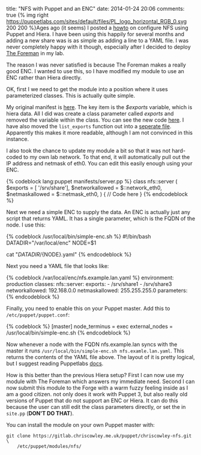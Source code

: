title: "NFS with Puppet and an ENC"
date: 2014-01-24 20:06
comments: true
{% img right https://puppetlabs.com/sites/default/files/PL_logo_horizontal_RGB_0.svg 200 200 %}Ages ago (it seems) I posted a [howto](https://www.chriscowley.me.uk/blog/2013/04/11/using-hiera-with-puppet/) on configure NFS using Puppet and Hiera. I have been using this happily for several months and adding a new share was is as simple as adding a line to a YAML file. I was never completely happy with it though, especially after I decided to deploy [The Foreman](https://www.theforeman.org) in my lab.
<!-- more -->

The reason I was never satisfied is because The Foreman makes a really good ENC. I wanted to use this, so I have modified my module to use an ENC rather than Hiera directly.

OK, first I we need to get the module into a position where it uses parameterized classes. This is actually quite simple. 

My original manifest is [here](https://gitlab.chriscowley.me.uk/puppet/chriscowley-nfs/blob/b5d5fe6eba75379fad37255ceddb55208cbe7208/manifests/server.pp). The key item is the *$exports* variable, which is hiera data. All I did was create a class parameter called *exports* and removed the variable within the class. You can see the new code [here](https://gitlab.chriscowley.me.uk/puppet/chriscowley-nfs/blob/ab9627cf920f3a87986aa7379168572ca3a55f7e/manifests/server.pp). I have also moved the `list_exports` function out into a [seperate file](https://gitlab.chriscowley.me.uk/puppet/chriscowley-nfs/blob/ab9627cf920f3a87986aa7379168572ca3a55f7e/manifests/list_exports.pp). Apparently this makes it more readable, although I am not convinced in this instance.

I also took the chance to update my module a bit so that it was not hard-coded to my own lab network. To that end, it will automatically pull out the IP address and netmask of eth0. You can edit this easily enough using your ENC.

{% codeblock lang:puppet manifests/server.pp  %}
  class nfs::server (
    $exports = [ '/srv/share'],
    $networkallowed = $::network_eth0,
    $netmaskallowed = $::netmask_eth0,
  ) {
    // Code here
  }
{% endcodeblock %}

Next we need a simple ENC to supply the data. An ENC is actually just any script that returns YAML. It has a single parameter, which is the FQDN of the node. I use this:

{% codeblock /usr/local/bin/simple-enc.sh %}
#!/bin/bash
DATADIR="/var/local/enc"
NODE=$1
 
cat "${DATADIR}/${NODE}.yaml"
{% endcodeblock %}

Next you need a YAML file that looks like:

{% codeblock /var/local/enc/nfs.example.lan.yaml %}
environment: production
classes:
  nfs::server:
    exports:
      - /srv/share1
      - /srv/share3
    networkallowed: 192.168.0.0
    netmaskallowed: 255.255.255.0
parameters:
{% endcodeblock %}

Finally, you need to enable this on your Puppet master. Add this to `/etc/puppet/puppet.conf`:

{% codeblock  %}
[master]
    node_terminus = exec
    external_nodes = /usr/local/bin/simple-enc.sh
{% endcodeblock %}

Now whenever a node with the FQDN nfs.example.lan syncs with the master it runs `/usr/local/bin/simple-enc.sh nfs.examle.lan.yaml`. This returns the contents of the YAML file above. The layout of it is pretty logical, but I suggest reading Puppetlabs [docs](https://docs.puppetlabs.com/guides/external_nodes.html).

How is this better than the previous Hiera setup? First I can now use my module with The Foreman which answers my immediate need. Second I can now submit this module to the Forge with a warm fuzzy feeling inside as I am a good citizen. not only does it work with Puppet 3, but also really old versions of Puppet that do not support an ENC or Hiera. It can do this because the user can still edit the class parameters directly, or set the in `site.pp` (**DON'T DO THAT**).

You can install the module on your own Puppet master with:

```
git clone https://gitlab.chriscowley.me.uk/puppet/chriscowley-nfs.git \
    /etc/puppet/modules/nfs/
```
